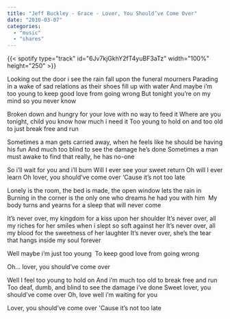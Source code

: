 ```yaml
---
title: "Jeff Buckley - Grace - Lover, You Should’ve Come Over"
date: "2010-03-07"
categories:
  - "music"
  - "shares"
---
```


{{< spotify type="track" id="6Jv7kjGkhY2fT4yuBF3aTz" width="100%" height="250" >}}

Looking out the door i see the rain fall upon the funeral mourners
Parading in a wake of sad relations as their shoes fill up with water
And maybe i’m too young to keep good love from going wrong
But tonight you’re on my mind so you never know

Broken down and hungry for your love with no way to feed it
Where are you tonight, child you know how much i need it
Too young to hold on and too old to just break free and run

Sometimes a man gets carried away, when he feels like he should be having his fun
And much too blind to see the damage he’s done
Sometimes a man must awake to find that really, he has no-one

So i’ll wait for you and i’ll burn
Will I ever see your sweet return
Oh will I ever learn
Oh lover, you should’ve come over
‘Cause it’s not too late

Lonely is the room, the bed is made, the open window lets the rain in
Burning in the corner is the only one who dreams he had you with him 
My body turns and yearns for a sleep that will never come

It’s never over, my kingdom for a kiss upon her shoulder
It’s never over, all my riches for her smiles when i slept so soft against her
It’s never over, all my blood for the sweetness of her laughter
It’s never over, she’s the tear that hangs inside my soul forever

Well maybe i’m just too young 
To keep good love from going wrong 

Oh… lover, you should’ve come over

Well I feel too young to hold on
And i’m much too old to break free and run
Too deaf, dumb, and blind to see the damage i’ve done
Sweet lover, you should’ve come over
Oh, love well i’m waiting for you

Lover, you should’ve come over
'Cause it’s not too late
